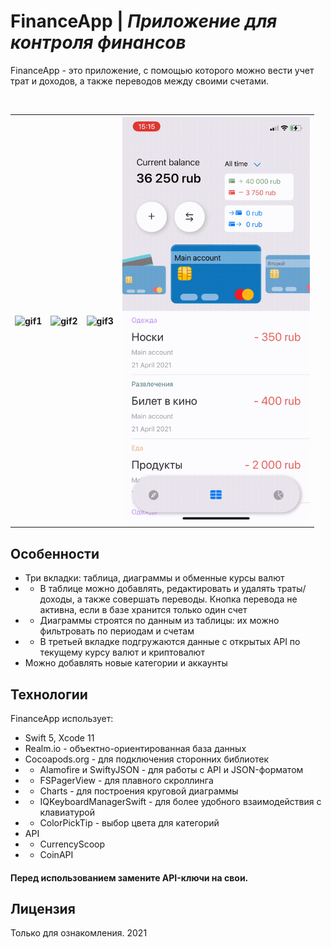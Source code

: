 # FinanceApp | *Приложение для контроля финансов* 

FinanceApp - это приложение, с помощью которого можно вести учет трат и доходов, а также переводов между своими счетами.

<table>
  <tr>
    <th><img alt="gif1" src="./screens/1.gif" width="300"></th>
    <th><img alt="gif2" src="./screens/2.gif" width="300"></th>
    <th><img alt="gif3" src="./screens/4.gif" width="300"></th>
    <th><img alt="gif4" src="./screens/3.gif" width="300"></th>
  </tr>
</table>


## Особенности
- Три вкладки: таблица, диаграммы и обменные курсы валют
- - В таблице можно добавлять, редактировать и удалять траты/доходы, а также совершать переводы. Кнопка перевода не активна, если в базе хранится только один счет
- - Диаграммы строятся по данным из таблицы: их можно фильтровать по периодам и счетам
- - В третьей вкладке подгружаются данные с открытых API по текущему курсу валют и криптовалют
- Можно добавлять новые категории и аккаунты

## Технологии
FinanceApp использует:
- Swift 5, Xcode 11
- Realm.io - объектно-ориентированная база данных
- Cocoapods.org - для подключения сторонних библиотек
- - Alamofire и SwiftyJSON - для работы с API и JSON-форматом
- - FSPagerView - для плавного скроллинга
- - Charts - для построения круговой диаграммы
- - IQKeyboardManagerSwift - для более удобного взаимодействия с клавиатурой
- - ColorPickTip - выбор цвета для категорий
- API
- - CurrencyScoop
- - CoinAPI

#### Перед использованием замените API-ключи на свои.

## Лицензия
Только для ознакомления.
2021


